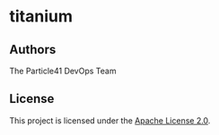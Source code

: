 # titanium

[//]: # (BEGIN_TF_DOCS)

[//]: # (END_TF_DOCS)

## Authors

The Particle41 DevOps Team

## License

This project is licensed under the [Apache License 2.0](LICENSE.md).
